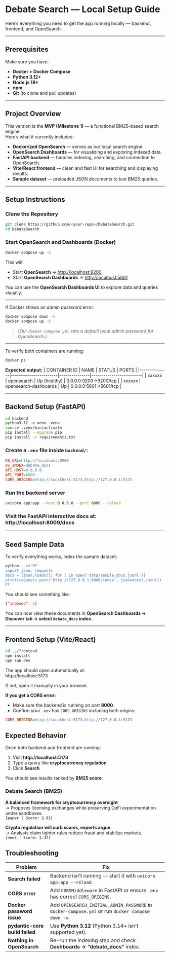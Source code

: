 # Debate Search — Local Setup Guide

Here’s everything you need to get the app running locally — backend, frontend, and OpenSearch.

---

## Prerequisites

Make sure you have:
- **Docker + Docker Compose**
- **Python 3.12+**
- **Node.js 18+**
- **npm**
- **Git** (to clone and pull updates)

---

## Project Overview

This version is the **MVP (Milestone 1)** — a functional BM25-based search engine.  
Here’s what it currently includes:

- **Dockerized OpenSearch** — serves as our local search engine.
- **OpenSearch Dashboards** — for visualizing and exploring indexed data.
- **FastAPI backend** — handles indexing, searching, and connection to OpenSearch.
- **Vite/React frontend** — clean and fast UI for searching and displaying results.
- **Sample dataset** — preloaded JSON documents to test BM25 queries.

---

## Setup Instructions

### Clone the Repository
```bash
git clone https://github.com/<your-repo>/DebateSearch.git
cd DebateSearch
```

### Start OpenSearch and Dashboards (Docker)
```bash
docker compose up -d
```

This will:

- Start **OpenSearch** → [http://localhost:9200](http://localhost:9200)  
- Start **OpenSearch Dashboards** → [http://localhost:5601](http://localhost:5601)

You can use the **OpenSearch Dashboards UI** to explore data and queries visually.

---

If Docker shows an *admin password* error:

```bash
docker compose down -v
docker compose up -d
```

> *(Our `docker-compose.yml` sets a default local admin password for OpenSearch.)*

---

To verify both containers are running:

```bash
docker ps
```

**Expected output:**
| CONTAINER ID | NAME                  | STATUS        | PORTS                   |
|--------------|-----------------------|---------------|-------------------------|
| xxxxxx       | opensearch            | Up (healthy)  | 0.0.0.0:9200->9200/tcp  |
| xxxxxx       | opensearch-dashboards | Up            | 0.0.0.0:5601->5601/tcp  |

---

## Backend Setup (FastAPI)

```bash
cd backend
python3.12 -m venv .venv
source .venv/bin/activate
pip install --upgrade pip
pip install -r requirements.txt
```
### Create a `.env` file inside `backend/`:

```ini
OS_URL=http://localhost:9200
OS_INDEX=debate_docs
API_HOST=0.0.0.0
API_PORT=8000
CORS_ORIGINS=http://localhost:5173,http://127.0.0.1:5173
```
### Run the backend server

```bash
uvicorn app:app --host 0.0.0.0 --port 8000 --reload
```

### Visit the FastAPI interactive docs at: http://localhost:8000/docs

---

## Seed Sample Data

To verify everything works, index the sample dataset:

```bash
python - <<'PY'
import json, requests
docs = [json.loads(l) for l in open('data/sample_docs.jsonl')]
print(requests.post('http://127.0.0.1:8000/index', json=docs).json())
PY
```

You should see something like:

```json
{"indexed": 5}
```

You can now view these documents in **OpenSearch Dashboards → Discover tab → select `debate_docs` index.**

---

## Frontend Setup (Vite/React)

```bash
cd ../frontend
npm install
npm run dev
```

The app should open automatically at:  
http://localhost:5173

If not, open it manually in your browser.

**If you get a CORS error:**

- Make sure the backend is running on port **8000**.
- Confirm your `.env` has `CORS_ORIGINS` including both origins:

```ini
CORS_ORIGINS=http://localhost:5173,http://127.0.0.1:5173
```
## Expected Behavior

Once both backend and frontend are running:

1. Visit **http://localhost:5173**
2. Type a query like **cryptocurrency regulation**
3. Click **Search**

You should see results ranked by **BM25 score**:

### Debate Search (BM25)

**A balanced framework for cryptocurrency oversight**  
→ Proposes licensing exchanges while preserving DeFi experimentation under sandboxes.  
`[paper | Score: 2.93]`

**Crypto regulation will curb scams, experts argue**  
→ Analysts claim tighter rules reduce fraud and stabilize markets.  
`[news | Score: 2.47]`

## Troubleshooting

| Problem | Fix |
|----------|------|
| **Search failed** | Backend isn’t running — start it with `uvicorn app:app --reload`. |
| **CORS error** | Add `CORSMiddleware` in FastAPI or ensure `.env` has correct `CORS_ORIGINS`. |
| **Docker password issue** | Add `OPENSEARCH_INITIAL_ADMIN_PASSWORD` in `docker-compose.yml` or run `docker compose down -v`. |
| **pydantic-core build failed** | Use **Python 3.12** (Python 3.14+ isn’t supported yet). |
| **Nothing in OpenSearch** | Re-run the indexing step and check **Dashboards → “debate_docs”** index. |
